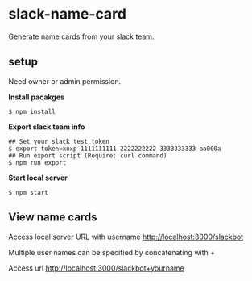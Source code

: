 # slack-name-card

Generate name cards from your slack team.

## setup

Need owner or admin permission.

__Install pacakges__

```
$ npm install
```

__Export slack team info__

```
## Set your slack test token
$ export token=xoxp-1111111111-2222222222-3333333333-aa000a
## Run export script (Require: curl command)
$ npm run export
```

__Start local server__

```
$ npm start
```

## View name cards

Access local server URL with username [http://localhost:3000/slackbot](http://localhost:3000/slackbot)

Multiple user names can be specified by concatenating with +

Access url [http://localhost:3000/slackbot+yourname](http://localhost:3000/slackbot+yourname)
